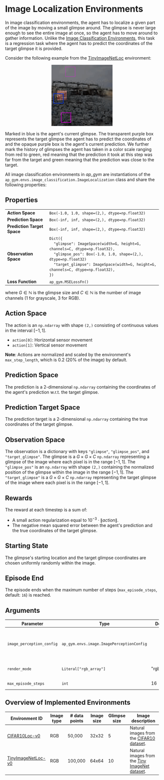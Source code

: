 # Image Localization Environments

In image classification environments, the agent has to localize a given part of the image by moving a small glimpse
around.
The glimpse is never large enough to see the entire image at once, so the agent has to move around to gather
information.
Unlike the [Image Classification Environments](ImageClassification), this task is a regression task where the agent has
to predict the coordinates of the target glimpse it is provided.

Consider the following example from the [TinyImageNetLoc](TinyImageNetLoc) environment:
<p align="center"><img src="img/TinyImageNetLoc-v0.gif" alt="TinyImageNetLoc-v0" width="200px"/></p>
Marked in blue is the agent's current glimpse.
The transparent purple box represents the target glimpse the agent has to predict the coordinates of and the opaque purple box is the agent's current prediction.
We further mark the history of glimpses the agent has taken in a color scale ranging from red to green, red meaning that the prediction it took at this step was far from the target and green meaning that the prediction was close to the target.

All image classification environments in _ap_gym_ are instantiations of the
`ap_gym.envs.image_classification.ImageLocalization` class and share the following properties:

## Properties
<table>
    <tr>
        <td><strong>Action Space</strong></td>
        <td><code>Box(-1.0, 1.0, shape=(2,), dtype=np.float32)</code></td>
    </tr>
    <tr>
        <td><strong>Prediction Space</strong></td>
        <td><code>Box(-inf, inf, shape=(2,), dtype=np.float32)</code></td>
    </tr>
    <tr>
        <td><strong>Prediction Target Space</strong></td>
        <td><code>Box(-inf, inf, shape=(2,), dtype=np.float32)</code></td>
    </tr>
    <tr>
        <td><strong>Observation Space</strong></td>
        <td>
            <code>Dict({</code><br>
            <code>&nbsp;&nbsp;"glimpse": ImageSpace(width=G, height=G, channels=C, dtype=np.float32),</code><br>
            <code>&nbsp;&nbsp;"glimpse_pos": Box(-1.0, 1.0, shape=(2,), dtype=np.float32)</code><br>
            <code>&nbsp;&nbsp;"target_glimpse": ImageSpace(width=G, height=G, channels=C, dtype=np.float32),</code><br>
            <code>})</code>
        </td>
    </tr>
    <tr>
        <td><strong>Loss Function</strong></td>
        <td>
            <code>ap_gym.MSELossFn()</code>
        </td>
    </tr>
</table>


where $G \in \mathbb{N}$ is the glimpse size
and $C \in \mathbb{N}$ is the number of image channels (1 for grayscale, 3 for RGB).

## Action Space

The action is an `np.ndarray` with shape `(2,)` consisting of continuous values in the interval $[-1, 1]$.

- `action[0]`: Horizontal sensor movement
- `action[1]`: Vertical sensor movement

**Note**: Actions are normalized and scaled by the environment's `max_step_length`, which is 0.2 (20% of the image) by
default.

## Prediction Space

The prediction is a 2-dimensional `np.ndarray` containing the coordinates of the agent's prediction w.r.t. the target
glimpse.

## Prediction Target Space

The prediction target is a 2-dimensional `np.ndarray` containing the true coordinates of the target glimpse.

## Observation Space

The observation is a dictionary with keys `"glimpse"`, `"glimpse_pos"`, and `"target_glimpse"`.
The glimpse is a $G \times G \times C$ `np.ndarray` representing a glimpse of the image where each pixel is in the
range $[-1, 1]$.
The `"glimpse_pos"` is an `np.ndarray` with shape `(2,)` containing the normalized position of the glimpse within the
image in the range $[-1, 1]$.
The `"target_glimpse"` is a $G \times G \times C$ `np.ndarray` representing the target glimpse of the image where each
pixel is in the range $[-1, 1]$.

## Rewards

The reward at each timestep is a sum of:

- A small action regularization equal to $10^{-3} \cdot{} \lVert action\rVert$.
- The negative mean squared error between the agent's prediction and the true coordinates of the target glimpse.

## Starting State

The glimpse's starting location and the target glimpse coordinates are chosen uniformly randomly within the image.

## Episode End

The episode ends when the maximum number of steps (`max_episode_steps`, default: `16`) is reached.

## Arguments

| Parameter                 | Type                                      | Default     | Description                                                                                                                            |
|---------------------------|-------------------------------------------|-------------|----------------------------------------------------------------------------------------------------------------------------------------|
| `image_perception_config` | `ap_gym.envs.image.ImagePerceptionConfig` |             | Configuration of the image perception environment. See the [ImagePerceptionConfig documentation](ImagePerceptionConfig) for details. |
| `render_mode`             | `Literal["rgb_array"]`                    | "rgb_array" | Rendering mode. Just "rgb_array" is supported currently.                                                                               |
| `max_episode_steps`       | `int`                                     | 16          | Maximum steps per episode.                                                                                                             |

## Overview of Implemented Environments

| Environment ID                        | Image type | # data points | Image size | Glimpse size | Image description                                                                                       |
|---------------------------------------|------------|---------------|------------|--------------|---------------------------------------------------------------------------------------------------------|
| [CIFAR10Loc-v0](CIFAR10Loc)           | RGB        | 50,000        | 32x32      | 5            | Natural images from the [CIFAR10 dataset](https://www.cs.toronto.edu/~kriz/cifar.html).                 |
| [TinyImageNetLoc-v0](TinyImageNetLoc) | RGB        | 100,000       | 64x64      | 10           | Natural images from the [Tiny ImageNet dataset](https://huggingface.co/datasets/zh-plus/tiny-imagenet). |
